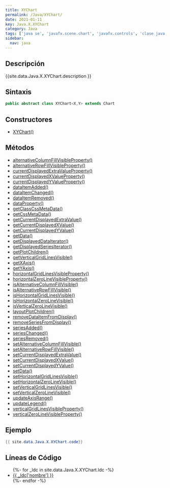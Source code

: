 ```yaml
---
title: XYChart
permalink: /Java/XYChart/
date: 2021-01-11
key: Java.X.XYChart
category: Java
tags: ['java se', 'javafx.scene.chart', 'javafx.controls', 'clase java', 'JavaFX 2.0']
sidebar: 
  nav: java
---
```


## Descripción
{{site.data.Java.X.XYChart.description }}

## Sintaxis
~~~java
public abstract class XYChart<X,Y> extends Chart
~~~

## Constructores
* [XYChart()](/Java/XYChart/XYChart/)

## Métodos
* [alternativeColumnFillVisibleProperty()](/Java/XYChart/alternativeColumnFillVisibleProperty)
* [alternativeRowFillVisibleProperty()](/Java/XYChart/alternativeRowFillVisibleProperty)
* [currentDisplayedExtraValueProperty()](/Java/XYChart/currentDisplayedExtraValueProperty)
* [currentDisplayedXValueProperty()](/Java/XYChart/currentDisplayedXValueProperty)
* [currentDisplayedYValueProperty()](/Java/XYChart/currentDisplayedYValueProperty)
* [dataItemAdded()](/Java/XYChart/dataItemAdded)
* [dataItemChanged()](/Java/XYChart/dataItemChanged)
* [dataItemRemoved()](/Java/XYChart/dataItemRemoved)
* [dataProperty()](/Java/XYChart/dataProperty)
* [getClassCssMetaData()](/Java/XYChart/getClassCssMetaData)
* [getCssMetaData()](/Java/XYChart/getCssMetaData)
* [getCurrentDisplayedExtraValue()](/Java/XYChart/getCurrentDisplayedExtraValue)
* [getCurrentDisplayedXValue()](/Java/XYChart/getCurrentDisplayedXValue)
* [getCurrentDisplayedYValue()](/Java/XYChart/getCurrentDisplayedYValue)
* [getData()](/Java/XYChart/getData)
* [getDisplayedDataIterator()](/Java/XYChart/getDisplayedDataIterator)
* [getDisplayedSeriesIterator()](/Java/XYChart/getDisplayedSeriesIterator)
* [getPlotChildren()](/Java/XYChart/getPlotChildren)
* [getVerticalGridLinesVisible()](/Java/XYChart/getVerticalGridLinesVisible)
* [getXAxis()](/Java/XYChart/getXAxis)
* [getYAxis()](/Java/XYChart/getYAxis)
* [horizontalGridLinesVisibleProperty()](/Java/XYChart/horizontalGridLinesVisibleProperty)
* [horizontalZeroLineVisibleProperty()](/Java/XYChart/horizontalZeroLineVisibleProperty)
* [isAlternativeColumnFillVisible()](/Java/XYChart/isAlternativeColumnFillVisible)
* [isAlternativeRowFillVisible()](/Java/XYChart/isAlternativeRowFillVisible)
* [isHorizontalGridLinesVisible()](/Java/XYChart/isHorizontalGridLinesVisible)
* [isHorizontalZeroLineVisible()](/Java/XYChart/isHorizontalZeroLineVisible)
* [isVerticalZeroLineVisible()](/Java/XYChart/isVerticalZeroLineVisible)
* [layoutPlotChildren()](/Java/XYChart/layoutPlotChildren)
* [removeDataItemFromDisplay()](/Java/XYChart/removeDataItemFromDisplay)
* [removeSeriesFromDisplay()](/Java/XYChart/removeSeriesFromDisplay)
* [seriesAdded()](/Java/XYChart/seriesAdded)
* [seriesChanged()](/Java/XYChart/seriesChanged)
* [seriesRemoved()](/Java/XYChart/seriesRemoved)
* [setAlternativeColumnFillVisible()](/Java/XYChart/setAlternativeColumnFillVisible)
* [setAlternativeRowFillVisible()](/Java/XYChart/setAlternativeRowFillVisible)
* [setCurrentDisplayedExtraValue()](/Java/XYChart/setCurrentDisplayedExtraValue)
* [setCurrentDisplayedXValue()](/Java/XYChart/setCurrentDisplayedXValue)
* [setCurrentDisplayedYValue()](/Java/XYChart/setCurrentDisplayedYValue)
* [setData()](/Java/XYChart/setData)
* [setHorizontalGridLinesVisible()](/Java/XYChart/setHorizontalGridLinesVisible)
* [setHorizontalZeroLineVisible()](/Java/XYChart/setHorizontalZeroLineVisible)
* [setVerticalGridLinesVisible()](/Java/XYChart/setVerticalGridLinesVisible)
* [setVerticalZeroLineVisible()](/Java/XYChart/setVerticalZeroLineVisible)
* [updateAxisRange()](/Java/XYChart/updateAxisRange)
* [updateLegend()](/Java/XYChart/updateLegend)
* [verticalGridLinesVisibleProperty()](/Java/XYChart/verticalGridLinesVisibleProperty)
* [verticalZeroLineVisibleProperty()](/Java/XYChart/verticalZeroLineVisibleProperty)

## Ejemplo
~~~java
{{ site.data.Java.X.XYChart.code}}
~~~

## Líneas de Código
<ul>
{%- for _ldc in site.data.Java.X.XYChart.ldc -%}
   <li>
       <a href="{{_ldc['url'] }}">{{ _ldc['nombre'] }}</a>
   </li>
{%- endfor -%}
</ul>
